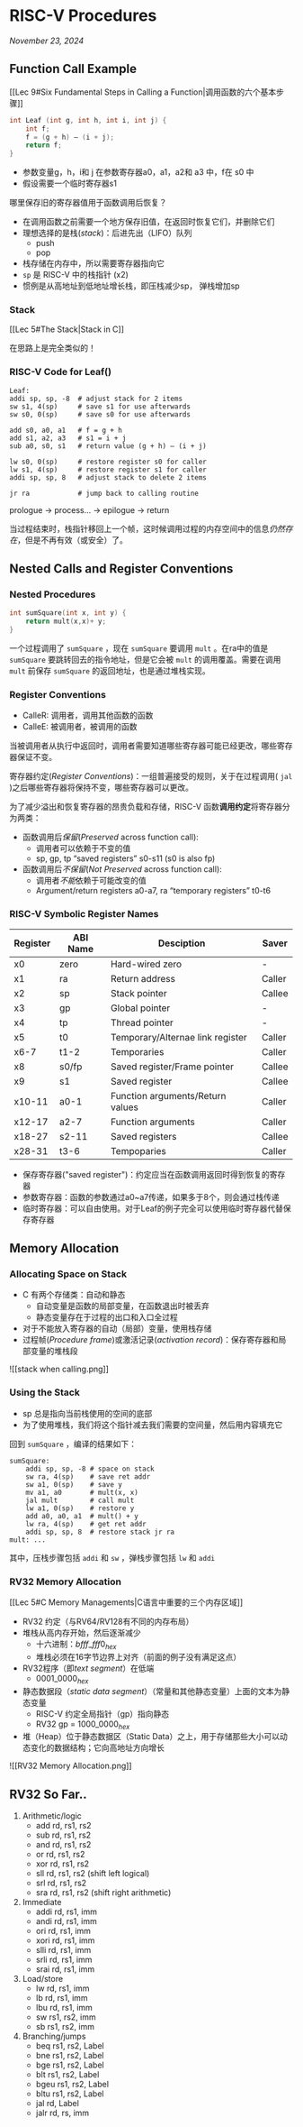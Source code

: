# RISC-V Procedures

*November 23, 2024*

## Function Call Example

[[Lec 9#Six Fundamental Steps in Calling a Function|调用函数的六个基本步骤]]

```C
int Leaf (int g, int h, int i, int j) { 
	int f; 
	f = (g + h) – (i + j); 
	return f; 
}
```

- 参数变量g，h，i和 j 在参数寄存器a0，a1，a2和 a3 中，f在 s0 中
- 假设需要一个临时寄存器s1

哪里保存旧的寄存器值用于函数调用后恢复？

- 在调用函数之前需要一个地方保存旧值，在返回时恢复它们，并删除它们
- 理想选择的是栈(*stack*)：后进先出（LIFO）队列 
	- push
	- pop
- 栈存储在内存中，所以需要寄存器指向它
- `sp` 是 RISC-V 中的栈指针 (x2)
- 惯例是从高地址到低地址增长栈，即压栈减少sp， 弹栈增加sp

### Stack

[[Lec 5#The Stack|Stack in C]]

在思路上是完全类似的！

### RISC-V Code for Leaf()

```
Leaf:
addi sp, sp, -8  # adjust stack for 2 items 
sw s1, 4(sp)     # save s1 for use afterwards 
sw s0, 0(sp)     # save s0 for use afterwards 

add s0, a0, a1   # f = g + h 
add s1, a2, a3   # s1 = i + j 
sub a0, s0, s1   # return value (g + h) – (i + j) 

lw s0, 0(sp)     # restore register s0 for caller 
lw s1, 4(sp)     # restore register s1 for caller 
addi sp, sp, 8   # adjust stack to delete 2 items 

jr ra            # jump back to calling routine
```

prologue -> process... -> epilogue -> return

当过程结束时，栈指针移回上一个帧，这时候调用过程的内存空间中的信息*仍然存在*，但是不再有效（或安全）了。

## Nested Calls and Register Conventions

### Nested Procedures

```C
int sumSquare(int x, int y) { 
	return mult(x,x)+ y; 
}
```

一个过程调用了 `sumSquare` ，现在 `sumSquare` 要调用 `mult` 。在ra中的值是 `sumSquare` 要跳转回去的指令地址，但是它会被 `mult` 的调用覆盖。需要在调用 `mult` 前保存 `sumSquare` 的返回地址，也是通过堆栈实现。

### Register Conventions

- CalleR: 调用者，调用其他函数的函数
- CalleE: 被调用者，被调用的函数

当被调用者从执行中返回时，调用者需要知道哪些寄存器可能已经更改，哪些寄存器保证不变。

寄存器约定(*Register Conventions*)：一组普遍接受的规则，关于在过程调用( `jal` )之后哪些寄存器将保持不变，哪些寄存器可以更改。

为了减少溢出和恢复寄存器的昂贵负载和存储，RISC-V 函数**调用约定**将寄存器分为两类：

- 函数调用后*保留*(*Preserved* across function call):
	- 调用者可以依赖于不变的值
	- sp, gp, tp
	 “saved registers” s0-s11 (s0 is also fp)
- 函数调用后*不保留*(*Not Preserved* across function call):
	- 调用者*不能*依赖于可能改变的值
	- Argument/return registers a0-a7, ra
	 “temporary registers” t0-t6

### RISC-V Symbolic Register Names

| Register | ABI Name | Desciption                       | Saver  |
| -------- | -------- | -------------------------------- | ------ |
| x0       | zero     | Hard-wired zero                  | -      |
| x1       | ra       | Return address                   | Caller |
| x2       | sp       | Stack pointer                    | Callee |
| x3       | gp       | Global pointer                   | -      |
| x4       | tp       | Thread pointer                   | -      |
| x5       | t0       | Temporary/Alternae link register | Caller |
| x6-7     | t1-2     | Temporaries                      | Caller |
| x8       | s0/fp    | Saved register/Frame pointer     | Callee |
| x9       | s1       | Saved register                   | Callee |
| x10-11   | a0-1     | Function arguments/Return values | Caller |
| x12-17   | a2-7     | Function arguments               | Caller |
| x18-27   | s2-11    | Saved registers                  | Callee |
| x28-31   | t3-6     | Tempoparies                      | Caller |

- 保存寄存器("saved register")：约定应当在函数调用返回时得到恢复的寄存器
- 参数寄存器：函数的参数通过a0~a7传递，如果多于8个，则会通过栈传递
- 临时寄存器：可以自由使用。对于Leaf的例子完全可以使用临时寄存器代替保存寄存器

## Memory Allocation

### Allocating Space on Stack

- C 有两个存储类：自动和静态
	- 自动变量是函数的局部变量，在函数退出时被丢弃
	- 静态变量存在于过程的出口和入口全过程
- 对于不能放入寄存器的自动（局部）变量，使用栈存储
- 过程帧(*Procedure frame*)或激活记录(*activation record*)：保存寄存器和局部变量的堆栈段

![[stack when calling.png]]

### Using the Stack

- sp 总是指向当前栈使用的空间的底部
- 为了使用堆栈，我们将这个指针减去我们需要的空间量，然后用内容填充它

回到 `sumSquare` ，编译的结果如下：

```
sumSquare:
	addi sp, sp, -8 # space on stack 
	sw ra, 4(sp)    # save ret addr 
	sw a1, 0(sp)    # save y 
	mv a1, a0       # mult(x, x) 
	jal mult        # call mult 
	lw a1, 0(sp)    # restore y 
	add a0, a0, a1  # mult() + y 
	lw ra, 4(sp)    # get ret addr 
	addi sp, sp, 8  # restore stack jr ra
mult: ...
```

其中，压栈步骤包括 `addi` 和 `sw` ，弹栈步骤包括 `lw` 和 `addi` 

### RV32 Memory Allocation

[[Lec 5#C Memory Managements|C语言中重要的三个内存区域]]

- RV32 约定（与RV64/RV128有不同的内存布局）
- 堆栈从高内存开始，然后逐渐减少
	- 十六进制：$bfff\_fff0_{hex}$
	- 堆栈必须在16字节边界上对齐（前面的例子没有满足这点）
- RV32程序（即*text segment*）在低端
	- $0001\_0000_{hex}$
- 静态数据段（*static data segment*）（常量和其他静态变量）上面的文本为静态变量
	- RISC-V 约定全局指针（gp）指向静态
	- RV32 gp = $1000\_0000_{hex}$
- 堆（Heap）位于静态数据区（Static Data）之上，用于存储那些大小可以动态变化的数据结构；它向高地址方向增长

![[RV32 Memory Allocation.png]]

## RV32 So Far..

1. Arithmetic/logic
	- add rd, rs1, rs2
	- sub rd, rs1, rs2
	- and rd, rs1, rs2 
	- or rd, rs1, rs2 
	- xor rd, rs1, rs2 
	- sll rd, rs1, rs2 (shift left logical)
	- srl rd, rs1, rs2 
	- sra rd, rs1, rs2 (shift right arithmetic)
2. Immediate
	- addi rd, rs1, imm 
	- andi rd, rs1, imm 
	- ori rd, rs1, imm 
	- xori rd, rs1, imm 
	- slli rd, rs1, imm 
	- srli rd, rs1, imm 
	- srai rd, rs1, imm
3. Load/store
	- lw rd, rs1, imm
	- lb rd, rs1, imm
	- lbu rd, rs1, imm
	- sw rs1, rs2, imm
	- sb rs1, rs2, imm
4. Branching/jumps
	- beq rs1, rs2, Label
	- bne rs1, rs2, Label
	- bge rs1, rs2, Label
	- blt rs1, rs2, Label
	- bgeu rs1, rs2, Label
	- bltu rs1, rs2, Label
	- jal rd, Label
	- jalr rd, rs, imm
